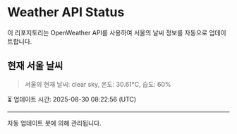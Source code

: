 
# Weather API Status

이 리포지토리는 OpenWeather API를 사용하여 서울의 날씨 정보를 자동으로 업데이트합니다.

## 현재 서울 날씨
> 서울의 현재 날씨: clear sky, 온도: 30.61°C, 습도: 60%

⏳ 업데이트 시간: 2025-08-30 08:22:56 (UTC)

---
자동 업데이트 봇에 의해 관리됩니다.
